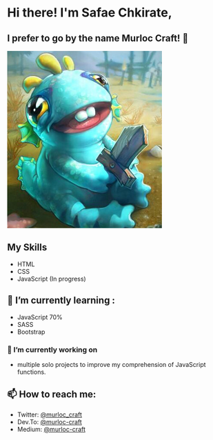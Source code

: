 # Hi there! I'm Safae Chkirate,
## I prefer to go by the name Murloc Craft! 👋

![adorable murloc](murloc2.jpg)


<!--
**Lysdora/Lysdora** is a ✨ _special_ ✨ repository because its `README.md` (this file) appears on your GitHub profile.


Here are some ideas to get you started:

- 🔭 I’m currently working on ...
- 🌱 I’m currently learning ...
- 👯 I’m looking to collaborate on ...
- 🤔 I’m looking for help with ...
- 💬 Ask me about ...
- 📫 How to reach me: ...
- 😄 Pronouns: ...
- ⚡ Fun fact: ...
-->
## My Skills
- HTML
- CSS
- JavaScript (In progress)

## 🌱 I’m currently learning :
- JavaScript 70%
- SASS
- Bootstrap

### 🔭 I’m currently working on

- multiple solo projects to improve my comprehension of JavaScript functions.


## 📫 How to reach me:

- Twitter: [@murloc_craft](https://twitter.com/murloc_craft)
- Dev.To: [@murloc-craft](https://dev.to/murloc-craft)
- Medium: [@murloc-craft](https://medium.com/@murloc-craft)
